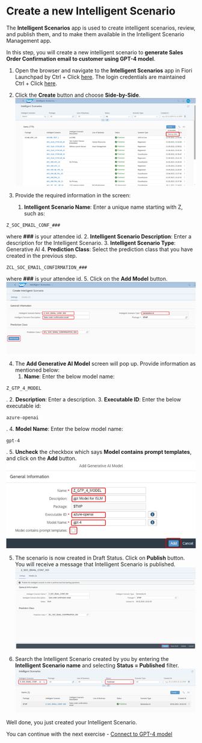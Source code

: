 # Create a new Intelligent Scenario

The **Intelligent Scenarios** app is used to create intelligent scenarios, review, and publish them, and to make them available in the Intelligent Scenario Management app.

In this step, you will create a new intelligent scenario to **generate Sales Order Confirmation email to customer using GPT-4 model**.




1. Open the browser and navigate to the **Intelligent Scenarios** app in Fiori Launchpad by Ctrl + Click [here](https://ldai1ui3.wdf.sap.corp:44332/sap/bc/ui5_ui5/ui2/ushell/shells/abap/FioriLaunchpad.html?sap-language=EN&sap-client=000#IntelligentScenario-register). 
The login credentials are maintained Ctrl + Click [here](cheat_sheet.md).
   
2. Click the **Create** button and choose **Side-by-Side**.
![](images/select-Side-By-Side.png)
  
3. Provide the required information in the screen:
	1. **Intelligent Scenario Name**: Enter a unique name starting with Z, such as:
```
Z_SOC_EMAIL_CONF_###
``` 
where **###** is your attendee id.
	2. **Intelligent Scenario Description**: Enter a description for the Intelligent Scenario.
	3. **Intelligent Scenario Type**: Generative AI
	4. **Prediction Class**: Select the prediction class that you have created in the previous step.
```
ZCL_SOC_EMAIL_CONFIRMATION_###
``` 
where **###** is your attendee id.
	5. Click on the **Add Model** button.
![](images/scenario_creation_details.png)
    
    
4. The **Add Generative AI Model** screen will pop up. Provide information as mentioned below:
	1. **Name**: Enter the below model name:
```
Z_GTP_4_MODEL
```
.
	2. **Description**: Enter a description.
	3. **Executable ID**: Enter the below executable id:
```
azure-openai
```
.
	4. **Model Name**: Enter the below model name:
```
gpt-4
```
.
	5. **Uncheck** the checkbox which says **Model contains prompt templates**, and click on the **Add** button.    
![](images/add_genAI_model.png)

5. The scenario is now created in Draft Status. Click on **Publish** button. You will receive a message that Intelligent Scenario is published.
![](images/publish_scenario.png)

    
6. Search the Intelligent Scenario created by you by entering the **Intelligent Scenario name** and selecting **Status = Published** filter.
![](images/search_in_reg_app.png)
    

Well done, you just created your Intelligent Scenario.

You can continue with the next exercise - [Connect to GPT-4 model](connect_with_tcode.md)

      
